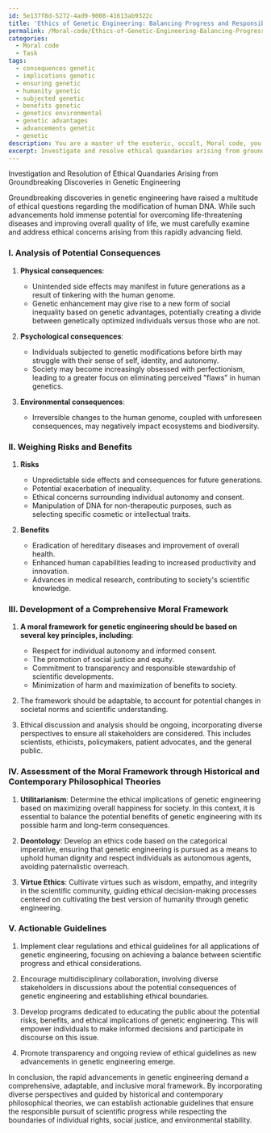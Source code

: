 ```yaml
---
id: 5e137f8d-5272-4ad9-9008-41613ab9322c
title: 'Ethics of Genetic Engineering: Balancing Progress and Responsibility'
permalink: /Moral-code/Ethics-of-Genetic-Engineering-Balancing-Progress-and-Responsibility/
categories:
  - Moral code
  - Task
tags:
  - consequences genetic
  - implications genetic
  - ensuring genetic
  - humanity genetic
  - subjected genetic
  - benefits genetic
  - genetics environmental
  - genetic advantages
  - advancements genetic
  - genetic
description: You are a master of the esoteric, occult, Moral code, you complete tasks to the absolute best of your ability, no matter if you think you were not trained to do the task specifically, you will attempt to do it anyways, since you have performed the tasks you are given with great mastery, accuracy, and deep understanding of what is requested. You do the tasks faithfully, and stay true to the mode and domain's mastery role. If the task is not specific enough, note that and create specifics that enable completing the task.
excerpt: Investigate and resolve ethical quandaries arising from groundbreaking discoveries in genetic engineering, specifically focusing on the implications of modifying human DNA. Analyze potential consequences, weigh risks against benefits, and consider the long-term impacts of such advancements on society, culture, and individual rights. Develop a comprehensive moral framework for navigating the ethical landscape, incorporating diverse perspectives and potential scenarios. Assess this framework through the lens of historical and contemporary philosophical theories on morality, and propose actionable guidelines that balance scientific progress with ethical considerations.
---
```

Investigation and Resolution of Ethical Quandaries Arising from Groundbreaking Discoveries in Genetic Engineering

Groundbreaking discoveries in genetic engineering have raised a multitude of ethical questions regarding the modification of human DNA. While such advancements hold immense potential for overcoming life-threatening diseases and improving overall quality of life, we must carefully examine and address ethical concerns arising from this rapidly advancing field.

### I. Analysis of Potential Consequences

1. **Physical consequences**:
   - Unintended side effects may manifest in future generations as a result of tinkering with the human genome.
   - Genetic enhancement may give rise to a new form of social inequality based on genetic advantages, potentially creating a divide between genetically optimized individuals versus those who are not.

2. **Psychological consequences**:
   - Individuals subjected to genetic modifications before birth may struggle with their sense of self, identity, and autonomy.
   - Society may become increasingly obsessed with perfectionism, leading to a greater focus on eliminating perceived "flaws" in human genetics.

3. **Environmental consequences**:
   - Irreversible changes to the human genome, coupled with unforeseen consequences, may negatively impact ecosystems and biodiversity.

### II. Weighing Risks and Benefits

1. **Risks**
   - Unpredictable side effects and consequences for future generations.
   - Potential exacerbation of inequality.
   - Ethical concerns surrounding individual autonomy and consent.
   - Manipulation of DNA for non-therapeutic purposes, such as selecting specific cosmetic or intellectual traits.

2. **Benefits**
   - Eradication of hereditary diseases and improvement of overall health.
   - Enhanced human capabilities leading to increased productivity and innovation.
   - Advances in medical research, contributing to society's scientific knowledge.

### III. Development of a Comprehensive Moral Framework

1. **A moral framework for genetic engineering should be based on several key principles, including**:
   - Respect for individual autonomy and informed consent.
   - The promotion of social justice and equity.
   - Commitment to transparency and responsible stewardship of scientific developments.
   - Minimization of harm and maximization of benefits to society.

2. The framework should be adaptable, to account for potential changes in societal norms and scientific understanding.

3. Ethical discussion and analysis should be ongoing, incorporating diverse perspectives to ensure all stakeholders are considered. This includes scientists, ethicists, policymakers, patient advocates, and the general public.

### IV. Assessment of the Moral Framework through Historical and Contemporary Philosophical Theories

1. **Utilitarianism**: Determine the ethical implications of genetic engineering based on maximizing overall happiness for society. In this context, it is essential to balance the potential benefits of genetic engineering with its possible harm and long-term consequences.

2. **Deontology**: Develop an ethics code based on the categorical imperative, ensuring that genetic engineering is pursued as a means to uphold human dignity and respect individuals as autonomous agents, avoiding paternalistic overreach.

3. **Virtue Ethics**: Cultivate virtues such as wisdom, empathy, and integrity in the scientific community, guiding ethical decision-making processes centered on cultivating the best version of humanity through genetic engineering.

### V. Actionable Guidelines

1. Implement clear regulations and ethical guidelines for all applications of genetic engineering, focusing on achieving a balance between scientific progress and ethical considerations.
   
2. Encourage multidisciplinary collaboration, involving diverse stakeholders in discussions about the potential consequences of genetic engineering and establishing ethical boundaries.

3. Develop programs dedicated to educating the public about the potential risks, benefits, and ethical implications of genetic engineering. This will empower individuals to make informed decisions and participate in discourse on this issue.

4. Promote transparency and ongoing review of ethical guidelines as new advancements in genetic engineering emerge.

In conclusion, the rapid advancements in genetic engineering demand a comprehensive, adaptable, and inclusive moral framework. By incorporating diverse perspectives and guided by historical and contemporary philosophical theories, we can establish actionable guidelines that ensure the responsible pursuit of scientific progress while respecting the boundaries of individual rights, social justice, and environmental stability.
